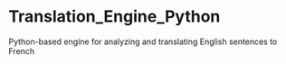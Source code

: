 # Translation_Engine_Python
Python-based engine for analyzing and translating English sentences to French
